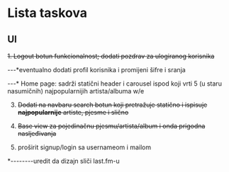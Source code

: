 # Lista taskova


## UI

~~1. Logout botun funkcionalnost; dodati pozdrav za ulogiranog korisnika~~

---*eventualno dodati profil korisnika i promijeni šifre i sranja

---* Home page: sadrži statični header i carousel ispod koji vrti 5 (u staru nasumičnih) najpopularnijih artista/albuma w/e

3. ~~Dodati na navbaru search botun koji pretražuje statično i ispisuje **najpopularnije**  artiste, pjesme i slično~~

4. ~~Base view za pojedinačnu pjesmu/artista/album i onda prigodna nasljeđivanja~~

4. proširit signup/login sa usernameom i mailom 

*--------uredit da dizajn sliči last.fm-u
